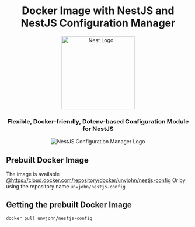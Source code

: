 <h1 align="center">Docker Image with NestJS and NestJS Configuration Manager</h1>
<p align="center">
  <a href="http://nestjs.com/" target="blank"><img src="https://nestjs.com/img/logo_text.svg" width="200" alt="Nest Logo" /></a>
</p>

<h3 align="center">Flexible, Docker-friendly, Dotenv-based Configuration Module for NestJS</h3>

<p align="center">
  <img src="https://user-images.githubusercontent.com/6937031/60838684-23cc7b00-a180-11e9-8343-2b81fe151c48.png" alt="NestJS Configuration Manager Logo">
</p>

## Prebuilt Docker Image

The image is available @https://cloud.docker.com/repository/docker/unvjohn/nestjs-config
Or by using the repository name `unvjohn/nestjs-config`

## Getting the prebuilt Docker Image

`docker pull unvjohn/nestjs-config`